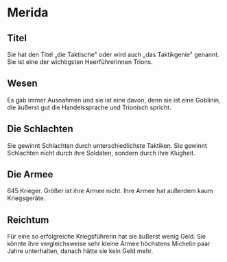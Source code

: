 # Merida

## Titel

Sie hat den Titel „die Taktische" oder wird auch „das Taktikgenie" genannt. Sie ist eine der wichtigsten Heerführerinnen Trions.

## Wesen

Es gab immer Ausnahmen und sie ist eine davon, denn sie ist eine Goblinin, die äußerst gut die Handelssprache und Trionisch spricht.

## Die Schlachten

Sie gewinnt Schlachten durch unterschiedlichste Taktiken. Sie gewinnt Schlachten nicht durch ihre Soldaten, sondern durch ihre Klugheit.

## Die Armee

645 Krieger. Größer ist ihre Armee nicht. Ihre Armee hat außerdem kaum Kriegsgeräte.

## Reichtum

Für eine so erfolgreiche Kriegsführerin hat sie äußerst wenig Geld. Sie könnte ihre vergleichsweise sehr kleine Armee höchstens Michelin paar Jahre unterhalten, danach hätte sie kein Geld mehr.

